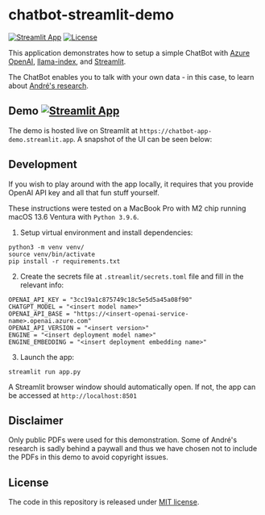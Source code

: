 # chatbot-streamlit-demo

[![Streamlit App](https://static.streamlit.io/badges/streamlit_badge_black_white.svg)](https://chatbot-app-demo.streamlit.app)
[![License](https://img.shields.io/badge/License-MIT-green.svg)](https://opensource.org/licenses/MIT)

This application demonstrates how to setup a simple ChatBot with [Azure OpenAI](https://azure.microsoft.com/en-us/products/ai-services/openai-service), [llama-index](https://docs.llamaindex.ai/en/stable/), and [Streamlit](https://streamlit.io).

The ChatBot enables you to talk with your own data - in this case, to learn about [André's research](https://scholar.google.com/citations?user=U20zUHQAAAAJ).

## Demo [![Streamlit App](https://static.streamlit.io/badges/streamlit_badge_black_white.svg)](https://chatbot-app-demo.streamlit.app)

The demo is hosted live on Streamlit at `https://chatbot-app-demo.streamlit.app`. A snapshot of the UI can be seen below:

## Development

If you wish to play around with the app locally, it requires that you provide OpenAI API key and all that fun stuff yourself.

These instructions were tested on a MacBook Pro with M2 chip running macOS 13.6 Ventura with `Python 3.9.6`.

1. Setup virtual environment and install dependencies:
```
python3 -m venv venv/
source venv/bin/activate
pip install -r requirements.txt
```

2. Create the secrets file at `.streamlit/secrets.toml` file and fill in the relevant info:
```
OPENAI_API_KEY = "3cc19a1c875749c18c5e5d5a45a08f90"
CHATGPT_MODEL = "<insert model name>"
OPENAI_API_BASE = "https://<insert-openai-service-name>.openai.azure.com"
OPENAI_API_VERSION = "<insert version>"
ENGINE = "<insert deployment model name>"
ENGINE_EMBEDDING = "<insert deployment embedding name>"
```

3. Launch the app:
```
streamlit run app.py
```

A Streamlit browser window should automatically open. If not, the app can be accessed at `http://localhost:8501`

## Disclaimer

Only public PDFs were used for this demonstration. Some of André's research is sadly behind a paywall and thus we have chosen not to include the PDFs in this demo to avoid copyright issues.

## License

The code in this repository is released under [MIT license](https://github.com/andreped/chatbot-streamlit-demo/blob/main/LICENSE).
